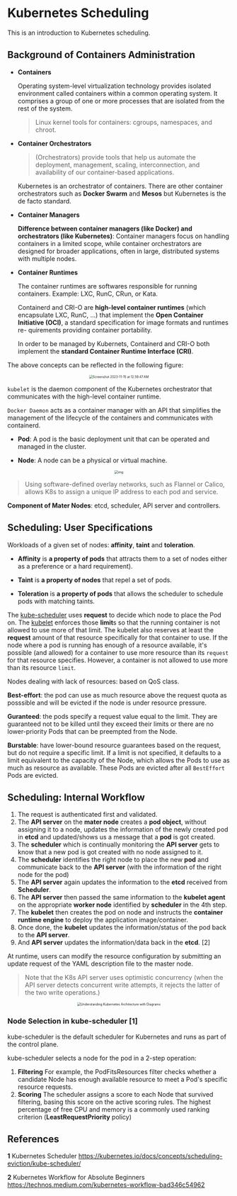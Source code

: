 # Kubernetes Scheduling

This is an introduction to Kubernetes scheduling.

## Background of Containers Administration

* **Containers**

  Operating system-level virtualization technology provides isolated environment called containers within a common operating system. It comprises a group of one or more processes that are isolated from the rest of the system.

  > Linux kernel tools for containers: cgroups, namespaces, and chroot.

* **Container Orchestrators**

  > (Orchestrators) provide tools that help us automate the deployment, management, scaling, interconnection, and availability of our container-based applications.

  Kubernetes is an orchestrator of containers. There are other container orchestrators such as **Docker Swarm**  and **Mesos** but Kubernetes is the de facto standard.

* **Container Managers**

  **Difference between container managers (like Docker) and orchestrators (like Kubernetes)**: Container managers focus on handling containers in a limited scope, while container orchestrators are designed for broader applications, often in large, distributed systems with multiple nodes.

* **Container Runtimes**

  The container runtimes are softwares responsible for running containers. Example: LXC, RunC, CRun, or Kata.

  Containerd and CRI-O are **high-level container runtimes** (which encapsulate LXC, RunC, ...) that implement the **Open Container Initiative (OCI)**, a standard specification for image formats and runtimes re- quirements providing container portability.

  In order to be managed by Kubernets, Containerd and CRI-O both implement the **standard Container Runtime Interface (CRI)**.

The above concepts can be reflected in the following figure:

<center><img src="https://p.ipic.vip/79ll8w.png" alt="Screenshot 2023-11-15 at 12.59.47 AM" style="zoom: 50%;" /></center>

`kubelet` is the daemon component of the Kubernetes orchestrator that communicates with the high-level container runtime.

`Docker Daemon` acts as a container manager with an API that simplifies the management of the lifecycle of the containers and communicates with containerd.

* **Pod**: A pod is the basic deployment unit that can be operated and managed in the cluster.

* **Node**: A node can be a physical or virtual machine.

<center><img src="https://miro.medium.com/v2/resize:fit:1344/1*vJp5o7ABILiIapesES8j6g.png" alt="img" style="zoom:50%;" /></center>

> Using software-defined overlay networks, such as Flannel or Calico, allows K8s to assign a unique IP address to each pod and service.

**Component of Mater Nodes**: etcd, scheduler, API server and controllers.

## Scheduling: User Specifications

Workloads of a given set of nodes: **affinity**, **taint** and **toleration**.

* **Affinity** is **a property of pods** that attracts them to a set of nodes either as a preference or a hard requirement). 

* **Taint** is **a property of nodes** that repel a set of pods. 

* **Toleration** is **a property of pods** that allows the scheduler to schedule pods with matching taints.

The [kube-scheduler](https://kubernetes.io/docs/reference/command-line-tools-reference/kube-scheduler/) uses **request** to decide which node to place the Pod on. The [kubelet](https://kubernetes.io/docs/reference/generated/kubelet) enforces those **limit**s so that the running container is not allowed to use more of that limit. The kubelet also reserves at least the **request** amount of that resource specifically for that container to use. If the node where a pod is running has enough of a resource available, it's possible (and allowed) for a container to use more resource than its `request` for that resource specifies. However, a container is not allowed to use more than its resource `limit`.

Nodes dealing with lack of resources: based on QoS class.

**Best-effort**: the pod can use as much resource above the request quota as posssible and will be evicted if the node is under resource pressure.

**Guranteed**: the pods specify a request value equal to the limit. They are guaranteed not to be killed until they exceed their limits or there are no lower-priority Pods that can be preempted from the Node.

**Burstable**: have lower-bound resource guarantees based on the request, but do not require a specific limit. If a limit is not specified, it defaults to a limit equivalent to the capacity of the Node, which allows the Pods to use as much as resource as available. These Pods are evicted after all `BestEffort` Pods are evicted.

## Scheduling: Internal Workflow

1. The request is authenticated first and validated.
2. The **API server** on the **mater node**  creates a **pod object**, without assigning it to a node, updates the information of the newly created pod in **etcd** and updated/shows us a message that a **pod** is got created.
3. The **scheduler** which is continually monitoring the **API server** gets to know that a new pod is got created with no node assigned to it.
4. The **scheduler** identifies the right node to place the new **pod** and communicate back to the **API server** (with the information of the right node for the pod)
5. The **API server** again updates the information to the **etcd** received from **Scheduler**.
6. The **API server** then passed the same information to the **kubelet agent** on the appropriate **worker node** identified by **scheduler** in the 4th step.
7. The **kubelet** then creates the pod on node and instructs the **container runtime engine** to deploy the application image/container.
8. Once done, the **kubelet** updates the information/status of the pod back to the **API server**.
9. And **API server** updates the information/data back in the **etcd**. [2]

At runtime, users can modify the resource configuration by submitting an update request of the YAML description file to the master node. 

> Note that the K8s API server uses optimistic concurrency (when the API server detects concurrent write attempts, it rejects the latter of the two write operations.) 

<center><img src="https://phoenixnap.com/kb/wp-content/uploads/2021/04/full-kubernetes-model-architecture.png" alt="Understanding Kubernetes Architecture with Diagrams" style="zoom:50%;" /></center>

### Node Selection in kube-scheduler [1]

kube-scheduler is the default scheduler for Kubernetes and runs as part of the control plane. 

kube-scheduler selects a node for the pod in a 2-step operation:

1. **Filtering** For example, the PodFitsResources filter checks whether a candidate Node has enough available resource to meet a Pod's specific resource requests.
2. **Scoring** The scheduler assigns a score to each Node that survived filtering, basing this score on the active scoring rules. The highest percentage of free CPU and memory is a commonly used ranking criterion (**LeastRequestPriority** policy)

## References

**1** Kubernetes Scheduler https://kubernetes.io/docs/concepts/scheduling-eviction/kube-scheduler/

**2** Kubernetes Workflow for Absolute Beginners https://technos.medium.com/kubernetes-workflow-bad346c54962

